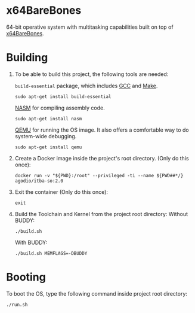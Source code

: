 # x64BareBones

64-bit operative system with multitasking capabilities built on top of [x64BareBones](https://bitbucket.org/RowDaBoat/x64barebones/wiki/Home).

# Building

1. To be able to build this project, the following tools are needed:

    `build-essential` package, which includes [GCC](https://gcc.gnu.org/) and [Make](https://www.gnu.org/software/make/manual/make.html). 
    ```
    sudo apt-get install build-essential
    ```

    [NASM](https://www.nasm.us/) for compiling assembly code.
    ```
    sudo apt-get install nasm
    ``` 

    [QEMU](https://www.qemu.org/) for running the OS image. It also offers a comfortable way to do system-wide debugging. 
    ```
    sudo apt-get install qemu
    ``` 

2. Create a Docker image inside the project's root directory. (Only do this once):
    ```
    docker run -v "${PWD}:/root" --privileged -ti --name ${PWD##*/} agodio/itba-so:2.0 
    ```

3. Exit the container (Only do this once):
    ```
    exit
    ```

4. Build the Toolchain and Kernel from the project root directory:
   Without BUDDY: 
    ```
    ./build.sh
    ```
   With BUDDY: 
    ```
    ./build.sh MEMFLAGS=-DBUDDY
    ``` 
    
# Booting   
To boot the OS, type the following command inside project root directory:
   ```
   ./run.sh
   ```